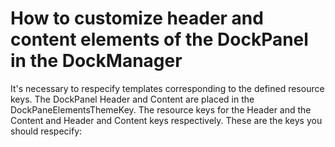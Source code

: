 # How to customize header and content elements of the DockPanel in the DockManager


<p>It's necessary to respecify templates corresponding to the defined resource keys. The DockPanel Header and Content are placed in the DockPaneElementsThemeKey. The resource keys for the Header and the Content and Header and Content keys respectively. These are the keys you should respecify:</p><p><DataTemplate x:Key="{dxt:DockPaneElementsThemeKey ResourceKey=Header}"><br />
<DataTemplate x:Key="{dxt:DockPaneElementsThemeKey ResourceKey=ContentHostTemplate}"></p>

<br/>


